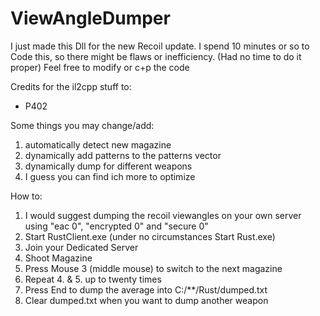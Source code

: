 # ViewAngleDumper

I just made this Dll for the new Recoil update.
I spend 10 minutes or so to Code this, so there might be flaws or inefficiency. (Had no time to do it proper)
Feel free to modify or c+p the code


Credits for the il2cpp stuff to:
- P402

Some things you may change/add:
1. automatically detect new magazine
2. dynamically add patterns to the patterns vector
3. dynamically dump for different weapons
3. I guess you can find ich more to optimize


How to:
1. I would suggest dumping the recoil viewangles on your own server using "eac 0", "encrypted 0" and "secure 0"
2. Start RustClient.exe (under no circumstances Start Rust.exe)
3. Join your Dedicated Server
4. Shoot Magazine
5. Press Mouse 3 (middle mouse) to switch to the next magazine
6. Repeat 4. & 5. up to twenty times
7. Press End to dump the average into C:/**/Rust/dumped.txt
8. Clear dumped.txt when you want to dump another weapon
